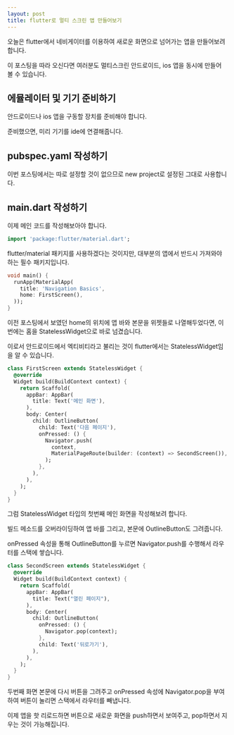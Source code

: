 ```yaml
---
layout: post
title: flutter로 멀티 스크린 앱 만들어보기
---
```


오늘은 flutter에서 네비게이터를 이용하여 새로운 화면으로 넘어가는 앱을 만들어보려 합니다.

이 포스팅을 따라 오신다면 여러분도 멀티스크린 안드로이드, ios 앱을 동시에 만들어 볼 수 있습니다.

## 에뮬레이터 및 기기 준비하기

안드로이드나 ios 앱을 구동할 장치를 준비해야 합니다.

준비했으면, 미리 기기를 ide에 연결해줍니다.

## pubspec.yaml 작성하기

이번 포스팅에서는 따로 설정할 것이 없으므로 new project로 설정된 그대로 사용합니다.

## main.dart 작성하기

이제 메인 코드를 작성해보아야 합니다.

```dart
import 'package:flutter/material.dart';
```

flutter/material 패키지를 사용하겠다는 것이지만, 대부분의 앱에서 반드시 가져와야 하는 필수 패키지입니다.

```dart
void main() {
  runApp(MaterialApp(
    title: 'Navigation Basics',
    home: FirstScreen(),
  ));
}
```

이전 포스팅에서 보였던 home의 위치에 앱 바와 본문을 위젯들로 나열해두었다면, 이번에는 홈을 StatelessWidget으로 바로 넘겼습니다.

이로서 안드로이드에서 엑티비티라고 불리는 것이 flutter에서는 StatelessWidget임을 알 수 있습니다.

```dart
class FirstScreen extends StatelessWidget {
  @override
  Widget build(BuildContext context) {
    return Scaffold(
      appBar: AppBar(
        title: Text('메인 화면'),
      ),
      body: Center(
        child: OutlineButton(
          child: Text('다음 페이지'),
          onPressed: () {
            Navigator.push(
              context,
              MaterialPageRoute(builder: (context) => SecondScreen()),
            );
          },
        ),
      ),
    );
  }
}
```

그럼 StatelessWidget 타입의 첫번째 메인 화면을 작성해보려 합니다.

빌드 메소드를 오버라이딩하여 앱 바를 그리고, 본문에 OutlineButton도 그려줍니다.

onPressed 속성을 통해 OutlineButton를 누르면 Navigator.push를 수행해서 라우터를 스택에 쌓습니다.

```dart
class SecondScreen extends StatelessWidget {
  @override
  Widget build(BuildContext context) {
    return Scaffold(
      appBar: AppBar(
        title: Text("열린 페이지"),
      ),
      body: Center(
        child: OutlineButton(
          onPressed: () {
            Navigator.pop(context);
          },
          child: Text('뒤로가기'),
        ),
      ),
    );
  }
}
```

두번째 화면 본문에 다시 버튼을 그려주고 onPressed 속성에 Navigator.pop을 부여하여 버튼이 눌리면 스택에서 라우터를 빼냅니다.

이제 앱을 핫 리로드하면 버튼으로 새로운 화면을 push하면서 보여주고, pop하면서 지우는 것이 가능해집니다.